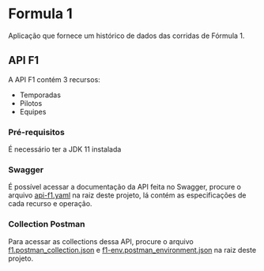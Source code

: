# Formula 1
Aplicação que fornece um histórico de dados das corridas de Fórmula 1.

## API F1
A API F1 contém 3 recursos:

* Temporadas
* Pilotos
* Equipes

### Pré-requisitos
É necessário ter a JDK 11 instalada

### Swagger
É possível acessar a documentação da API feita no Swagger, procure o arquivo [api-f1.yaml](api-f1.yaml) na raiz deste projeto, lá contém as especificações de cada recurso e operação.

### Collection Postman
Para acessar as collections dessa API, procure o arquivo [f1.postman_collection.json](f1.postman_collection.json) e [f1-env.postman_environment.json](f1-env.postman_environment.json) na raiz deste projeto.
